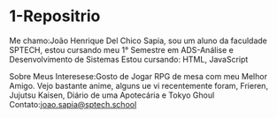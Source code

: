 # 1-Repositrio
Me chamo:João Henrique Del Chico Sapia, sou um aluno da faculdade SPTECH, estou cursando meu 1° Semestre em ADS-Análise e Desenvolvimento de Sistemas
Estou cursando: HTML, JavaScript

Sobre Meus Interesese:Gosto de Jogar RPG de mesa com meu Melhor Amigo. Vejo bastante anime, alguns ue vi recentemente foram, Frieren, Jujutsu Kaisen, Diário de uma Apotecária e Tokyo Ghoul
Contato:joao.sapia@sptech.school
